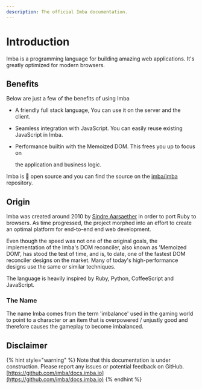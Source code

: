 ```yaml
---
description: The official Imba documentation.
---
```


# Introduction

Imba is a programming language for building amazing web applications. It's greatly optimized for modern browsers.

## Benefits

Below are just a few of the benefits of using Imba

* A friendly full stack language, You can use it on the server and the client. 
* Seamless integration with JavaScript. You can easily reuse existing JavaScript in Imba. 
* Performance builtin with the Memoized DOM. This frees you up to focus on

  the application and business logic.

Imba is 💯 open source and you can find the source on the [imba/imba](https://github.com/imba/imba) repository.

## Origin

Imba was created around 2010 by [Sindre Aarsaether](https://github.com/somebee) in order to port Ruby to browsers. As time progressed, the project morphed into an effort to create an optimal platform for end-to-end end web development.

Even though the speed was not one of the original goals, the implementation of the Imba's DOM reconciler, also known as 'Memoized DOM', has stood the test of time, and is, to date, one of the fastest DOM reconciler designs on the market. Many of today's high-performance designs use the same or similar techniques.

The language is heavily inspired by Ruby, Python, CoffeeScript and JavaScript.

### The Name

The name Imba comes from the term 'imbalance' used in the gaming world to point to a character or an item that is overpowered / unjustly good and therefore causes the gameplay to become imbalanced.

## Disclaimer

{% hint style="warning" %}
Note that this documentation is under construction. Please report any issues or potential feedback on GitHub. [https://github.com/imba/docs.imba.io](https://github.com/imba/docs.imba.io)
{% endhint %}

